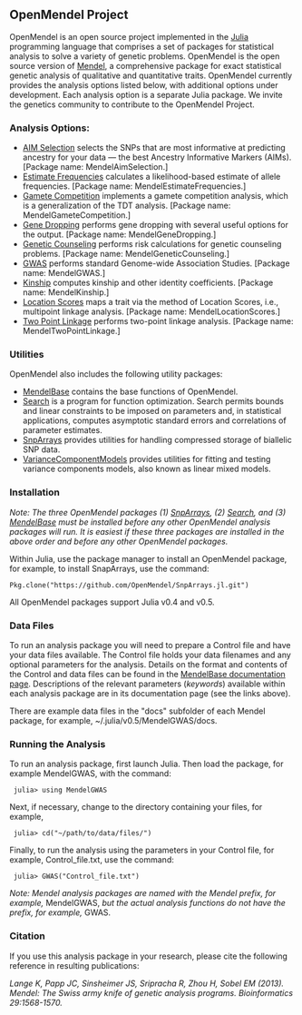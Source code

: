 ## OpenMendel Project

OpenMendel is an open source project implemented in the [Julia](http://julialang.org) programming language that comprises a set of packages for statistical analysis to solve a variety of genetic problems. OpenMendel is the open source version of [Mendel](http://www.genetics.ucla.edu/software/mendel), a comprehensive package for exact statistical genetic analysis of qualitative and quantitative traits. OpenMendel currently provides the analysis options listed below, with additional options under development. Each analysis option is a separate Julia package. We invite the genetics community to contribute to the OpenMendel Project.

### Analysis Options:

* [AIM Selection](https://openmendel.github.io/MendelAimSelection.jl) selects the SNPs that are most informative at predicting ancestry for your data — the best Ancestry Informative Markers (AIMs). [Package name: MendelAimSelection.]
* [Estimate Frequencies](https://openmendel.github.io/MendelEstimateFrequencies.jl) calculates a likelihood-based estimate of allele frequencies. [Package name: MendelEstimateFrequencies.]
* [Gamete Competition](https://openmendel.github.io/MendelGameteCompetition.jl) implements a gamete competition analysis, which is a generalization of the TDT analysis. [Package name: MendelGameteCompetition.]
* [Gene Dropping](https://openmendel.github.io/MendelGeneDropping.jl) performs gene dropping with several useful options for the output. [Package name: MendelGeneDropping.]
* [Genetic Counseling](https://openmendel.github.io/MendelGeneticCounseling.jl)  performs risk calculations for genetic counseling problems. [Package name: MendelGeneticCounseling.]
* [GWAS](https://openmendel.github.io/MendelGWAS.jl) performs standard Genome-wide Association Studies. [Package name: MendelGWAS.]
* [Kinship](https://openmendel.github.io/MendelKinship.jl) computes kinship and other identity coefficients. [Package name: MendelKinship.]
* [Location Scores](https://openmendel.github.io/MendelLocationScores.jl) maps a trait via the method of Location Scores, i.e., multipoint linkage analysis. [Package name: MendelLocationScores.]
* [Two Point Linkage](https://openmendel.github.io/MendelTwoPointLinkage.jl) performs two-point linkage analysis. [Package name: MendelTwoPointLinkage.]

### Utilities

OpenMendel also includes the following utility packages:

* [MendelBase](https://openmendel.github.io/MendelBase.jl) contains the base functions of OpenMendel.
* [Search](https://openmendel.github.io/Search.jl) is a program for function optimization. Search permits bounds and linear constraints to be imposed on parameters and, in statistical applications, computes asymptotic standard errors and correlations of parameter estimates.
* [SnpArrays](https://openmendel.github.io/SnpArrays.jl/latest/) provides utilities for handling compressed storage of biallelic SNP data.
* [VarianceComponentModels](https://openmendel.github.io/VarianceComponentModels.jl/latest/) provides utilities for fitting and testing variance components models, also known as linear mixed models.

### Installation

*Note: The three OpenMendel packages (1) [SnpArrays](https://openmendel.github.io/SnpArrays.jl/latest/), (2) [Search](https://openmendel.github.io/Search.jl), and (3) [MendelBase](https://openmendel.github.io/MendelBase.jl) must be installed before any other OpenMendel analysis packages will run. It is easiest if these three packages are installed in the above order and before any other OpenMendel packages.*

Within Julia, use the package manager to install an OpenMendel package, for example, to install SnapArrays, use the command:

    Pkg.clone("https://github.com/OpenMendel/SnpArrays.jl.git")

All OpenMendel packages support Julia v0.4 and v0.5.

### Data Files

To run an analysis package you will need to prepare a Control file and have your data files available. The Control file holds your data filenames and any optional parameters for the analysis. Details on the format and contents of the Control and data files can be found in the [MendelBase documentation page](https://openmendel.github.io/MendelBase.jl). Descriptions of the relevant parameters (*keywords*) available within each analysis package are in its documentation page (see the links above).

There are example data files in the "docs" subfolder of each Mendel package, for example, ~/.julia/v0.5/MendelGWAS/docs.

### Running the Analysis

To run an analysis package, first launch Julia. Then load the package, for example MendelGWAS, with the command:

     julia> using MendelGWAS

Next, if necessary, change to the directory containing your files, for example,

     julia> cd("~/path/to/data/files/")

Finally, to run the analysis using the parameters in your Control file, for example, Control_file.txt, use the command:

     julia> GWAS("Control_file.txt")

*Note: Mendel analysis packages are named with the Mendel prefix, for example,* MendelGWAS, *but the actual analysis functions do not have the prefix, for example,* GWAS.

### Citation

If you use this analysis package in your research, please cite the following reference in resulting publications:

*Lange K, Papp JC, Sinsheimer JS, Sripracha R, Zhou H, Sobel EM (2013). Mendel: The Swiss army knife of genetic analysis programs. Bioinformatics 29:1568-1570.*
